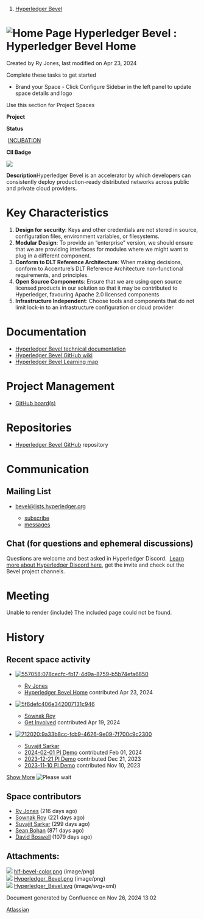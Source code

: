 1. [Hyperledger Bevel](index.html)

# ![Home Page](images/icons/contenttypes/home_page_16.png) Hyperledger Bevel : Hyperledger Bevel Home

Created by Ry Jones, last modified on Apr 23, 2024

Complete these tasks to get started

- Brand your Space - Click Configure Sidebar in the left panel to update space details and logo

Use this section for Project Spaces

  **Project**

**Status**

 [INCUBATION](https://lf-hyperledger.atlassian.net/wiki/display/HYP/Project+Lifecycle#ProjectLifecycle-incubation)

**CII Badge**

[![](https://bestpractices.coreinfrastructure.org/projects/3548/badge)](https://bestpractices.coreinfrastructure.org/projects/3548)

**Description**Hyperledger Bevel is an accelerator by which developers can consistently deploy production-ready distributed networks across public and private cloud providers.

# Key Characteristics

1. **Design for security**: Keys and other credentials are not stored in source, configuration files, environment variables, or filesystems.
2. **Modular Design**: To provide an “enterprise” version, we should ensure that we are providing interfaces for modules where we might want to plug in a different component.
3. **Conform to DLT Reference Architecture**: When making decisions, conform to Accenture’s DLT Reference Architecture non-functional requirements, and principles.
4. **Open Source Components**: Ensure that we are using open source licensed products in our solution so that it may be contributed to Hyperledger, favouring Apache 2.0 licensed components
5. **Infrastructure Independent**: Choose tools and components that do not limit lock-in to an infrastructure configuration or cloud provider

# Documentation

- [Hyperledger Bevel technical documentation](https://hyperledger-bevel.readthedocs.io/en/latest/index.html)
- [Hyperledger Bevel GitHub wiki](https://github.com/hyperledger/bevel/wiki)
- [Hyperledger Bevel Learning map](https://rise.articulate.com/share/vBSqnL6LswQuA_AlDD2OOrJT1nEY4Lba#/)

# Project Management

- [GitHub board(s)](https://github.com/hyperledger/bevel/projects)

# Repositories

- [Hyperledger Bevel GitHub](https://github.com/hyperledger/bevel) repository

# Communication

## Mailing List

- [bevel@lists.hyperledger.org](mailto:bevel@lists.hyperledger.org)
  
  - [subscribe](https://lists.hyperledger.org/g/bevel)
  - [messages](https://lists.hyperledger.org/g/bevel/topics)

## Chat (for questions and ephemeral discussions)

Questions are welcome and best asked in Hyperledger Discord.  [Learn more about Hyperledger Discord here](https://lf-hyperledger.atlassian.net/wiki/display/HYP/Our+chat+service), get the invite and check out the Bevel project channels.  

# Meeting

Unable to render {include} The included page could not be found.

# History

## Recent space activity

- [![](null/aa-avatar/557058:078cecfc-fb17-4d9a-8759-b5b74efa6850 "557058:078cecfc-fb17-4d9a-8759-b5b74efa6850")](null/display/~557058%3A078cecfc-fb17-4d9a-8759-b5b74efa6850)
  
  - [Ry Jones](null/display/~557058%3A078cecfc-fb17-4d9a-8759-b5b74efa6850)
  - [Hyperledger Bevel Home](Hyperledger-Bevel-Home_21954565.html "data-linked-resource-id=") contributed Apr 23, 2024
- [![](null/aa-avatar/5f6defc406e342007131c946 "5f6defc406e342007131c946")](null/display/~5f6defc406e342007131c946)
  
  - [Sownak Roy](null/display/~5f6defc406e342007131c946)
  - [Get Involved](Get-Involved_21955053.html "data-linked-resource-id=") contributed Apr 19, 2024
- [![](null/aa-avatar/712020:9a33b8cc-fcb9-4626-9e09-7f700c9c2300 "712020:9a33b8cc-fcb9-4626-9e09-7f700c9c2300")](null/display/~712020%3A9a33b8cc-fcb9-4626-9e09-7f700c9c2300)
  
  - [Suvajit Sarkar](null/display/~712020%3A9a33b8cc-fcb9-4626-9e09-7f700c9c2300)
  - [2024-02-01 PI Demo](2024-02-01-PI-Demo_21955154.html "data-linked-resource-id=") contributed Feb 01, 2024
  - [2023-12-21 PI Demo](2023-12-21-PI-Demo_21955150.html "data-linked-resource-id=") contributed Dec 21, 2023
  - [2023-11-10 PI Demo](2023-11-10-PI-Demo_21955146.html "data-linked-resource-id=") contributed Nov 10, 2023

[Show More](/wiki/plugins/recently-updated/changes.action?theme=social&pageSize=5&startIndex=5&searchToken=1&spaceKeys=BEV&contentType=page%2C%20comment%2C%20blogpost&cursor=_f_NQ%3D%3D_sa_WzE2OTk2MTcxNjkwMDAsIlx0MjE5NTUxNDYgb1o1UF1BUD5nJ1peYFxcV21nb3RXIGNwIl0%3D) ![Please wait](images/icons/wait.gif)

## Space contributors

- [Ry Jones](/wiki/display/~557058%3A078cecfc-fb17-4d9a-8759-b5b74efa6850) (216 days ago)
- [Sownak Roy](/wiki/display/~5f6defc406e342007131c946) (221 days ago)
- [Suvajit Sarkar](/wiki/display/~712020%3A9a33b8cc-fcb9-4626-9e09-7f700c9c2300) (299 days ago)
- [Sean Bohan](/wiki/display/~634eef0301c2ff842c15f9e7) (871 days ago)
- [David Boswell](/wiki/display/~70121%3A0a14f738-3039-421f-a6a9-a83d19f23227) (1079 days ago)

## Attachments:

![](images/icons/bullet_blue.gif) [hlf-bevel-color.png](attachments/21954565/21960957.png) (image/png)  
![](images/icons/bullet_blue.gif) [Hyperledger\_Bevel.png](attachments/21954565/21961065.png) (image/png)  
![](images/icons/bullet_blue.gif) [Hyperledger\_Bevel.svg](attachments/21954565/21961067.svg) (image/svg+xml)

Document generated by Confluence on Nov 26, 2024 13:02

[Atlassian](http://www.atlassian.com/)
